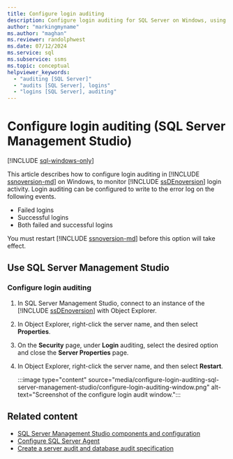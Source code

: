 ```yaml
---
title: Configure login auditing
description: Configure login auditing for SQL Server on Windows, using SSMS.
author: "markingmyname"
ms.author: "maghan"
ms.reviewer: randolphwest
ms.date: 07/12/2024
ms.service: sql
ms.subservice: ssms
ms.topic: conceptual
helpviewer_keywords:
  - "auditing [SQL Server]"
  - "audits [SQL Server], logins"
  - "logins [SQL Server], auditing"
---
```


# Configure login auditing (SQL Server Management Studio)

[!INCLUDE [sql-windows-only](../includes/applies-to-version/sql-windows-only.md)]

This article describes how to configure login auditing in [!INCLUDE [ssnoversion-md](../includes/ssnoversion-md.md)] on Windows, to monitor [!INCLUDE [ssDEnoversion](../includes/ssdenoversion-md.md)] login activity. Login auditing can be configured to write to the error log on the following events.

- Failed logins
- Successful logins
- Both failed and successful logins

You must restart [!INCLUDE [ssnoversion-md](../includes/ssnoversion-md.md)] before this option will take effect.

## <a id="SSMSProcedure"></a> Use SQL Server Management Studio

### Configure login auditing

1. In SQL Server Management Studio, connect to an instance of the [!INCLUDE [ssDEnoversion](../includes/ssdenoversion-md.md)] with Object Explorer.

1. In Object Explorer, right-click the server name, and then select **Properties**.

1. On the **Security** page, under **Login** auditing, select the desired option and close the **Server Properties** page.

1. In Object Explorer, right-click the server name, and then select **Restart**.

    :::image type="content" source="media/configure-login-auditing-sql-server-management-studio/configure-login-auditing-window.png" alt-text="Screenshot of the configure login audit window.":::

## Related content

- [SQL Server Management Studio components and configuration](tutorials/ssms-configuration.md)
- [Configure SQL Server Agent](agent/configure-sql-server-agent.md)
- [Create a server audit and database audit specification](../relational-databases/security/auditing/create-a-server-audit-and-database-audit-specification.md)
